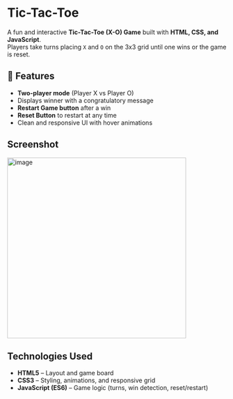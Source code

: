 # Tic-Tac-Toe
A fun and interactive **Tic-Tac-Toe (X-O) Game** built with **HTML, CSS, and JavaScript**.  
Players take turns placing `X` and `O` on the 3x3 grid until one wins or the game is reset.  

## 🚀 Features
- **Two-player mode** (Player X vs Player O)  
- Displays winner with a congratulatory message  
- **Restart Game button** after a win  
- **Reset Button** to restart at any time  
- Clean and responsive UI with hover animations  

## Screenshot
<img width="411" height="415" alt="image" src="https://github.com/user-attachments/assets/b5b4d551-80e9-4483-b034-45b875409374" />

## Technologies Used
- **HTML5** – Layout and game board  
- **CSS3** – Styling, animations, and responsive grid  
- **JavaScript (ES6)** – Game logic (turns, win detection, reset/restart)  
